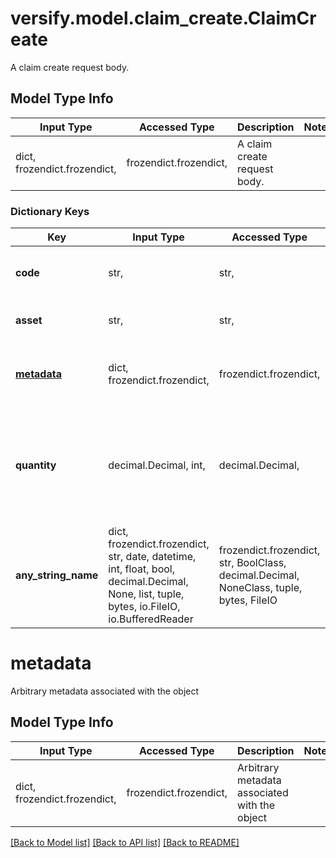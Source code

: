 # versify.model.claim_create.ClaimCreate

A claim create request body.

## Model Type Info
Input Type | Accessed Type | Description | Notes
------------ | ------------- | ------------- | -------------
dict, frozendict.frozendict,  | frozendict.frozendict,  | A claim create request body. | 

### Dictionary Keys
Key | Input Type | Accessed Type | Description | Notes
------------ | ------------- | ------------- | ------------- | -------------
**code** | str,  | str,  | The code used to submit the claim. | 
**asset** | str,  | str,  | The asset being claimed | 
**[metadata](#metadata)** | dict, frozendict.frozendict,  | frozendict.frozendict,  | Arbitrary metadata associated with the object | [optional] 
**quantity** | decimal.Decimal, int,  | decimal.Decimal,  | The number of assets being claimed | [optional] if omitted the server will use the default value of 1
**any_string_name** | dict, frozendict.frozendict, str, date, datetime, int, float, bool, decimal.Decimal, None, list, tuple, bytes, io.FileIO, io.BufferedReader | frozendict.frozendict, str, BoolClass, decimal.Decimal, NoneClass, tuple, bytes, FileIO | any string name can be used but the value must be the correct type | [optional]

# metadata

Arbitrary metadata associated with the object

## Model Type Info
Input Type | Accessed Type | Description | Notes
------------ | ------------- | ------------- | -------------
dict, frozendict.frozendict,  | frozendict.frozendict,  | Arbitrary metadata associated with the object | 

[[Back to Model list]](../../README.md#documentation-for-models) [[Back to API list]](../../README.md#documentation-for-api-endpoints) [[Back to README]](../../README.md)

